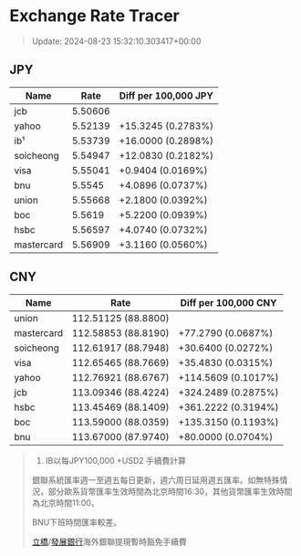 # Exchange Rate Tracer

> Update: 2024-08-23 15:32:10.303417+00:00

## JPY

| Name       |    Rate | Diff per 100,000 JPY   |
|------------|---------|------------------------|
| jcb        | 5.50606 |                        |
| yahoo      | 5.52139 | +15.3245 (0.2783%)     |
| ib¹        | 5.53739 | +16.0000 (0.2898%)     |
| soicheong  | 5.54947 | +12.0830 (0.2182%)     |
| visa       | 5.55041 | +0.9404 (0.0169%)      |
| bnu        | 5.5545  | +4.0896 (0.0737%)      |
| union      | 5.55668 | +2.1800 (0.0392%)      |
| boc        | 5.5619  | +5.2200 (0.0939%)      |
| hsbc       | 5.56597 | +4.0740 (0.0732%)      |
| mastercard | 5.56909 | +3.1160 (0.0560%)      |

## CNY

| Name       | Rate                | Diff per 100,000 CNY   |
|------------|---------------------|------------------------|
| union      | 112.51125	(88.8800) |                        |
| mastercard | 112.58853	(88.8190) | +77.2790 (0.0687%)     |
| soicheong  | 112.61917	(88.7948) | +30.6400 (0.0272%)     |
| visa       | 112.65465	(88.7669) | +35.4830 (0.0315%)     |
| yahoo      | 112.76921	(88.6767) | +114.5609 (0.1017%)    |
| jcb        | 113.09346	(88.4224) | +324.2489 (0.2875%)    |
| hsbc       | 113.45469	(88.1409) | +361.2222 (0.3194%)    |
| boc        | 113.59000	(88.0359) | +135.3150 (0.1193%)    |
| bnu        | 113.67000	(87.9740) | +80.0000 (0.0704%)     |


> 1. IB以每JPY100,000 +USD2 手續費計算
>
> 銀聯系統匯率週一至週五每日更新，週六周日延用週五匯率。如無特殊情況，部分歐系貨幣匯率生效時間為北京時間16:30，其他貨幣匯率生效時間為北京時間11:00。
>
> BNU下班時間匯率較差。
>
> [立橋](https://www.wlbank.com.mo/uploads/ueditor/file/20181211/1544536513900230.pdf)/[發展銀行](https://www.mdb.com.mo/Service_Charges_20230728.pdf)海外銀聯提現暫時豁免手續費

